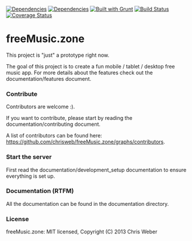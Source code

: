 [![Dependencies](https://david-dm.org/chrisweb/freeMusic.zone.png)](https://david-dm.org/chrisweb/freeMusic.zone)
[![Dependencies](https://david-dm.org/chrisweb/freeMusic.zone/dev-status.png)](https://david-dm.org/chrisweb/freeMusic.zone)
[![Built with Grunt](https://cdn.gruntjs.com/builtwith.png)](http://gruntjs.com/)
[![Build Status](https://travis-ci.org/chrisweb/freeMusic.zone.svg?branch=master)](https://travis-ci.org/chrisweb/freeMusic.zone)
[![Coverage Status](https://coveralls.io/repos/chrisweb/freeMusic.zone/badge.png)](https://coveralls.io/r/chrisweb/freeMusic.zone)

# freeMusic.zone

This project is "just" a prototype right now.

The goal of this project is to create a fun mobile / tablet / desktop free music app. For more details about the features check out the documentation/features document.

### Contribute

Contributors are welcome :).

If you want to contribute, please start by reading the documentation/contributing document.

A list of contributors can be found here: https://github.com/chrisweb/freeMusic.zone/graphs/contributors.

### Start the server

First read the documentation/development_setup documentation to ensure everything is set up.

### Documentation (RTFM)

All the documentation can be found in the documentation directory.

### License

freeMusic.zone: MIT licensed, Copyright (C) 2013 Chris Weber
